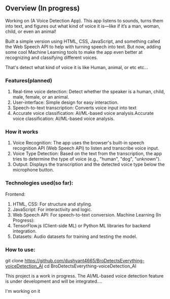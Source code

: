 
## Overview (In progress)

Working on (A Voice Detection App). This app listens to sounds, turns them into text, and figures out what kind of voice it is—like if it’s a man, woman, child, or even an animal!

Built a simple version using HTML, CSS, JavaScript, and something called the Web Speech API to help with turning speech into text. But now, adding some cool Machine Learning tools to make the app even better at recognizing and classifying different voices.

That's detect what kind of voice it is 
like Human, animal, or etc etc...

### Features(planned)
1. Real-time voice detection: Detect whether the speaker is a human, child, male, female, or an animal.
2. User-interface: Simple design for easy interaction.
3. Speech-to-text transcription: Converts voice input into text
4. Accurate voice classification: AI/ML-based voice analysis.Accurate voice classification: AI/ML-based voice analysis.


### How it works 
1. Voice Recognition: The app uses the browser's built-in speech recognition API (Web Speech API) to listen and transcribe voice input.
2. Voice Type Detection: Based on the text from the transcription, the app tries to determine the type of voice (e.g., "human", "dog", "unknown").
3. Output: Displays the transcription and the detected voice type below the microphone button.


### Technologies used(so far):

Frontend:
1. HTML, CSS: For structure and styling.
2. JavaScript: For interactivity and logic.
3. Web Speech API: For speech-to-text conversion.
Machine Learning (In Progress):
2. TensorFlow.js (Client-side ML) or Python ML libraries for backend integration.
3. Datasets: Audio datasets for training and testing the model.


### How to use:
git clone https://github.com/dushyant4665/BroDetectsEverything-voiceDetection_AI
cd BroDetectsEverything-voiceDetection_AI



This project is a work in progress. The AI/ML-based voice detection feature is under development and will be integrated....

I'm working on it
 
